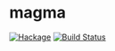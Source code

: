 # magma

[![Hackage](https://img.shields.io/hackage/v/magma.svg)](https://hackage.haskell.org/package/magma) [![Build Status](https://secure.travis-ci.org/cutsea110/magma.png?branch=master)](http://travis-ci.org/cutsea110/magma)
